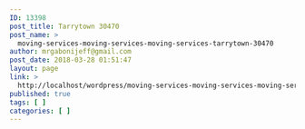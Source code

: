 ```yaml
---
ID: 13398
post_title: Tarrytown 30470
post_name: >
  moving-services-moving-services-moving-services-tarrytown-30470
author: mrgabonijeff@gmail.com
post_date: 2018-03-28 01:51:47
layout: page
link: >
  http://localhost/wordpress/moving-services-moving-services-moving-services-tarrytown-30470/
published: true
tags: [ ]
categories: [ ]
---
```

